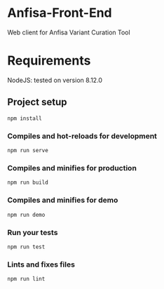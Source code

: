 # Anfisa-Front-End
Web client for Anfisa Variant Curation Tool 

# Requirements
NodeJS: tested on version 8.12.0

## Project setup
```
npm install
```

### Compiles and hot-reloads for development
```
npm run serve
```

### Compiles and minifies for production
```
npm run build
```

### Compiles and minifies for demo
```
npm run demo
```

### Run your tests
```
npm run test
```

### Lints and fixes files
```
npm run lint
```
